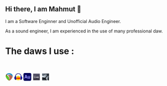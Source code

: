 ## Hi there, I am Mahmut 👋

<!--

<a href="https://www.reaper.fm/"><img src="https://www.svgrepo.com/show/510444/logo-reaper.svg"></a>
-->
I am a Software Enginner and Unofficial Audio Engineer.


As a sound engineer, I am experienced in the use of many professional daw.
<h1>The daws I use :</h1>
<br></br>
<a href="https://www.reaper.fm/"><img src="daw_icons/reaper-logo.png" width="25" height="25"></a>
<a href="https://www.reaper.fm/"><img src="daw_icons/Audacity_Logo.svg" width="25" height="25"></a>
<a href="https://www.reaper.fm/"><img src="daw_icons/Adobe_Audition_CC_icon_(2020).svg" width="25" height="25"></a>
<a href="https://www.reaper.fm/"><img src="daw_icons/ableton.png" width="25" height="25"></a>
<a href="https://www.reaper.fm/"><img src="daw_icons/studio_one.png" width="25" height="25"></a>


